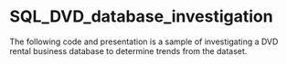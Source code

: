 # SQL_DVD_database_investigation
The following code and presentation is a sample of investigating a DVD rental business database to determine trends from the dataset.  
